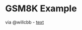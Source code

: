 # GSM8K Example

via @willcbb - [text](https://gist.github.com/willccbb/4676755236bb08cab5f4e54a0475d6fb)
